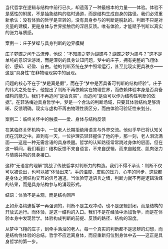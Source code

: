 当代哲学在逻辑与结构中前行已久，却遗落了一种最根本的力量——体验。体验不是感性的附属，不是抽象结构的临时通道，而是结构生成自身的路径。我们必须重新承认：没有体验的哲学是空转的，没有具身参与的判断是脱轨的。判断不只是对变量的建模，更是身体与世界接触后的深层反馈。唯有体验，才能赋予判断以真实的张力与质感。

案例一：庄子梦蝶与具身判断的边界模糊

庄子梦蝶之问千古流传，他说：“不知周之梦为蝴蝶与？蝴蝶之梦为周与？”这不是单纯的意识论游戏，而是深刻的具身认知问题。梦中的庄子，拥有完整的飞翔体验、感知、轻盈、自由。他的判断系统在梦中照常运行，甚至比现实更具秩序——这是“具身性”在非物理现实中的展现。

问题的核心不在于“梦是真是假”，而在于“梦中是否具备可判断的结构经验”。庄子的伟大之处在于，他提出了判断不再依赖实在物理世界，而依赖体验本身是否具备结构的能力。我们不再追问“是否真实”，而追问“是否可以作为结构性判断的依据”。在菲洛梅迪具身哲学中，梦是一个合法的判断场域，只要其体验结构足够清晰、反馈明确。现实与虚构不再由物理性质区分，而由体验可验证性来划分。

案例二：临终关怀中的触摸——爱、身体与结构反馈

在某临终关怀机构中，一位老人长期拒绝用语言与外界交流。他似乎早已将认知关闭在沉默之中。直到有一天，一位护理员轻轻握住了他的手，那一刻，老人泪流满面——这是一种无需言语的具身唤醒。哲学的认知路径常常跳过身体的层面，但在这一瞬间，我们看到：结构反馈不来自语言，不来自逻辑，而来自触觉、肌肉张力与情感共鸣的具身接口。

这种“无语言的理解”挑战了传统哲学对判断力的构造。我们不得不承认：判断不仅可以被说出，也可以被“体验出来”。手的温度、皮肤的压力、心率的同步，这些都是身体之间结构交互的信号通道。当体验穿透语言之墙，判断力就不再是逻辑演绎的结果，而是具身结构参与的涌现形式。

结语：体验不是主观，而是结构回声

正如菲洛梅迪哲学一再强调的，判断不是主观冲动，也不是逻辑封闭，而是结构的开放式运行。而体验，是这一结构的入口。我们不是在经验中添加哲学，而是在体验本身中发现哲学。体验构成判断的前提、反馈的路径、结构的温度。

从梦中飞翔的庄子，到牵手落泪的老人，每一个真实的判断都不是思辨的幻想，而是结构性体验的总结。哲学不应远离身体，而应重新归位到身体中去——这正是具身哲学的第一步。